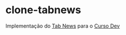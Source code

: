 # clone-tabnews

Implementação do [Tab News](https://www.tabnews.com.br) para o [Curso Dev](https://curso.dev)
